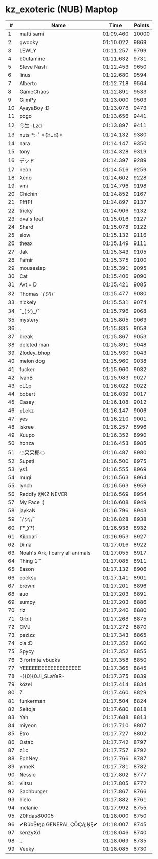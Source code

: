 # kz_exoteric (NUB) Maptop

|  # | Name | Time | Points |
|-------------- | -------------- | -------------- | -------------- | 
| 1 | matti sami | 01:09.460 | 10000 | 
| 2 | gwooky | 01:10.022 | 9869 | 
| 3 | LEWLY | 01:11.257 | 9799 | 
| 4 | b0utamine | 01:11.632 | 9731 | 
| 5 | Steve Nash | 01:12.453 | 9650 | 
| 6 | linus | 01:12.680 | 9594 | 
| 7 | Alberto | 01:12.718 | 9564 | 
| 8 | GameChaos | 01:12.891 | 9533 | 
| 9 | GiimPy | 01:13.000 | 9503 | 
| 10 | AyayaBoy :D | 01:13.078 | 9473 | 
| 11 | pogo | 01:13.656 | 9441 | 
| 12 | 今生-Lzd | 01:13.897 | 9411 | 
| 13 | nuts *:･ﾟ✧(ꈍᴗꈍ)✧ | 01:14.132 | 9380 | 
| 14 | nara | 01:14.147 | 9350 | 
| 15 | tony | 01:14.328 | 9319 | 
| 16 | デッド | 01:14.397 | 9289 | 
| 17 | neon | 01:14.516 | 9259 | 
| 18 | Xeno | 01:14.602 | 9228 | 
| 19 | vmi | 01:14.796 | 9198 | 
| 20 | Chichin | 01:14.852 | 9167 | 
| 21 | FfffFf | 01:14.897 | 9137 | 
| 22 | tricky | 01:14.906 | 9132 | 
| 23 | dva's feet | 01:15.016 | 9127 | 
| 24 | Shard | 01:15.078 | 9122 | 
| 25 | slow | 01:15.132 | 9116 | 
| 26 | theax | 01:15.149 | 9111 | 
| 27 | Jak | 01:15.343 | 9105 | 
| 28 | Fafnir | 01:15.375 | 9100 | 
| 29 | mouseslap | 01:15.391 | 9095 | 
| 30 | Cat | 01:15.406 | 9090 | 
| 31 | Avt = D | 01:15.421 | 9085 | 
| 32 | Thomas ¯_(ツ)_/¯ | 01:15.477 | 9080 | 
| 33 | nickely | 01:15.531 | 9074 | 
| 34 | ¯\_(ツ)_/¯ | 01:15.796 | 9068 | 
| 35 | mystery | 01:15.805 | 9063 | 
| 36 | . | 01:15.835 | 9058 | 
| 37 | break | 01:15.867 | 9053 | 
| 38 | deleted man | 01:15.891 | 9048 | 
| 39 | Zlodey_bhop | 01:15.930 | 9043 | 
| 40 | melon dog | 01:15.960 | 9038 | 
| 41 | fucker | 01:15.960 | 9032 | 
| 42 | IvanB | 01:15.983 | 9027 | 
| 43 | cL1p | 01:16.022 | 9022 | 
| 44 | bobert | 01:16.039 | 9017 | 
| 45 | Casey | 01:16.108 | 9012 | 
| 46 | pLekz | 01:16.147 | 9006 | 
| 47 | yes | 01:16.210 | 9001 | 
| 48 | iskree | 01:16.257 | 8996 | 
| 49 | Kuupo | 01:16.352 | 8990 | 
| 50 | honza | 01:16.453 | 8985 | 
| 51 | ☁呆呆椰☁ | 01:16.487 | 8980 | 
| 52 | Supsti | 01:16.500 | 8975 | 
| 53 | ys1 | 01:16.555 | 8969 | 
| 54 | mugi | 01:16.563 | 8964 | 
| 55 | lynch | 01:16.563 | 8959 | 
| 56 | Reddfy @KZ NEVER | 01:16.569 | 8954 | 
| 57 | My Face :) | 01:16.608 | 8949 | 
| 58 | jaykaN | 01:16.796 | 8943 | 
| 59 | ¯_(ツ)_/¯ | 01:16.828 | 8938 | 
| 60 | ( ͡° ͜ʖ ͡°) | 01:16.938 | 8932 | 
| 61 | Kilppari | 01:16.953 | 8927 | 
| 62 | Dima | 01:17.016 | 8922 | 
| 63 | Noah's Ark, I carry all animals | 01:17.055 | 8917 | 
| 64 | Thing 1™ | 01:17.085 | 8911 | 
| 65 | Eason | 01:17.132 | 8906 | 
| 66 | cocksu | 01:17.141 | 8901 | 
| 67 | browni | 01:17.201 | 8896 | 
| 68 | auo | 01:17.203 | 8891 | 
| 69 | sumpy | 01:17.203 | 8886 | 
| 70 | rlz | 01:17.240 | 8880 | 
| 71 | Orbit | 01:17.268 | 8875 | 
| 72 | CMJ | 01:17.272 | 8870 | 
| 73 | pezizz | 01:17.343 | 8865 | 
| 74 | cia :D | 01:17.352 | 8860 | 
| 75 | Spycy | 01:17.352 | 8855 | 
| 76 | 3 fortnite vbucks | 01:17.358 | 8850 | 
| 77 | YEEEEEEEEEEEEEEEEEEE | 01:17.365 | 8845 | 
| 78 | -}{0}{0JI_SLaYeR- | 01:17.375 | 8839 | 
| 79 | közel | 01:17.414 | 8834 | 
| 80 | Z | 01:17.460 | 8829 | 
| 81 | funkerman | 01:17.504 | 8824 | 
| 82 | Seitoja | 01:17.680 | 8818 | 
| 83 | Yah | 01:17.688 | 8813 | 
| 84 | miyeon | 01:17.710 | 8807 | 
| 85 | Etro | 01:17.727 | 8802 | 
| 86 | Ostab | 01:17.742 | 8797 | 
| 87 | z1c | 01:17.757 | 8792 | 
| 88 | EphNey | 01:17.766 | 8787 | 
| 89 | ynneK | 01:17.781 | 8782 | 
| 90 | Nessie | 01:17.802 | 8777 | 
| 91 | viltsu | 01:17.805 | 8772 | 
| 92 | Sachburger | 01:17.867 | 8766 | 
| 93 | hielo | 01:17.882 | 8761 | 
| 94 | melanie | 01:17.992 | 8755 | 
| 95 | Z0Fdas80005 | 01:18.000 | 8750 | 
| 96 | ✔ĐûbŠŧęp GENERAL ÇŌÇĄĮŅĘ✔ | 01:18.007 | 8745 | 
| 97 | kenzyXd | 01:18.046 | 8740 | 
| 98 | .. | 01:18.069 | 8735 | 
| 99 | Veeky | 01:18.085 | 8730 | 


